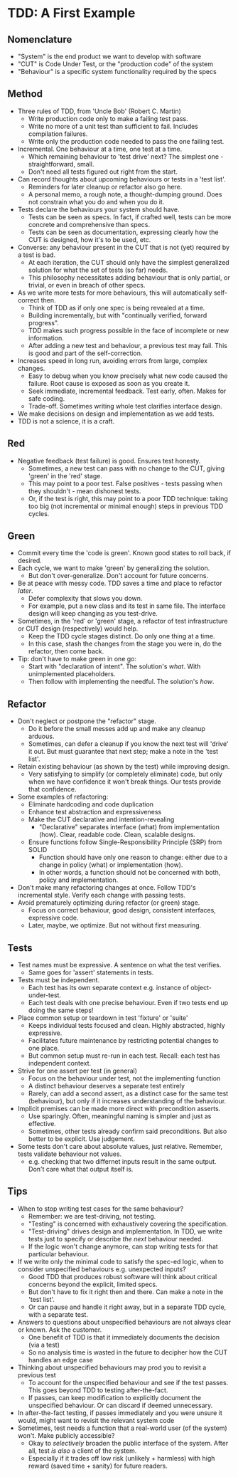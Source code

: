 # TDD: A First Example

## Nomenclature

- "System" is the end product we want to develop with software
- "CUT" is Code Under Test, or the "production code" of the system
- "Behaviour" is a specific system functionality required by the specs

## Method

- Three rules of TDD, from 'Uncle Bob' (Robert C. Martin)
    - Write production code only to make a failing test pass.
    - Write no more of a unit test than sufficient to fail. Includes compilation failures.
    - Write only the production code needed to pass the one failing test.
- Incremental. One behaviour at a time, one test at a time.
    - Which remaining behaviour to 'test drive' next? The simplest one - straightforward, small.
    - Don't need all tests figured out right from the start.
- Can record thoughts about upcoming behaviours or tests in a 'test list'.
    - Reminders for later cleanup or refactor also go here.
    - A personal memo, a rough note, a thought-dumping ground. Does not constrain what you do and when you do it.
- Tests declare the behaviours your system should have.
    - Tests can be seen as specs. In fact, if crafted well, tests can be more concrete and comprehensive than specs.
    - Tests can be seen as documentation, expressing clearly how the CUT is designed, how it's to be used, etc.
- Converse: any behaviour present in the CUT that is not (yet) required by a test is bad.
    - At each iteration, the CUT should only have the simplest generalized solution for what the set of tests (so far) needs.
    - This philosophy necessitates adding behaviour that is only partial, or trivial, or even in breach of other specs.
- As we write more tests for more behaviours, this will automatically self-correct then.
    - Think of TDD as if only one spec is being revealed at a time.
    - Building incrementally, but with "continually verified, forward progress".
    - TDD makes such progress possible in the face of incomplete or new information.
    - After adding a new test and behaviour, a previous test may fail. This is good and part of the self-correction.
- Increases speed in long run, avoiding errors from large, complex changes.
    - Easy to debug when you know precisely what new code caused the failure. Root cause is exposed as soon as you create it.
    - Seek immediate, incremental feedback. Test early, often. Makes for safe coding.
    - Trade-off. Sometimes writing whole test clarifies interface design.
- We make decisions on design and implementation as we add tests.
- TDD is not a science, it is a craft.


## Red

- Negative feedback (test failure) is good. Ensures test honesty.
    - Sometimes, a new test can pass with no change to the CUT, giving 'green' in the 'red' stage.
    - This may point to a poor test. False positives - tests passing when they shouldn't - mean dishonest tests.
    - Or, if the test is right, this may point to a poor TDD technique: taking too big (not incremental or minimal enough) steps in previous TDD cycles.

## Green

- Commit every time the 'code is green'. Known good states to roll back, if desired.
- Each cycle, we want to make 'green' by generalizing the solution.
    - But don't over-generalize. Don't account for future concerns.
- Be at peace with messy code. TDD saves a time and place to refactor _later_.
    - Defer complexity that slows you down.
    - For example, put a new class and its test in same file. The interface design will keep changing as you test-drive.
- Sometimes, in the 'red' or 'green' stage, a refactor of test infrastructure or CUT design (respectively) would help.
    - Keep the TDD cycle stages distinct. Do only one thing at a time.
    - In this case, stash the changes from the stage you were in, do the refactor, then come back.
- Tip: don't have to make green in one go:
    - Start with "declaration of intent". The solution's _what_. With unimplemented placeholders.
    - Then follow with implementing the needful. The solution's _how_.

## Refactor

- Don't neglect or postpone the "refactor" stage.
    - Do it before the small messes add up and make any cleanup arduous.
    - Sometimes, can defer a cleanup if you know the next test will 'drive' it out. But must guarantee that next step; make a note in the 'test list'.
- Retain existing behaviour (as shown by the test) while improving design.
    - Very satisfying to simplify (or completely eliminate) code, but only when we have confidence it won't break things. Our tests provide that confidence.
- Some examples of refactoring:
    - Eliminate hardcoding and code duplication
    - Enhance test abstraction and expressiveness
    - Make the CUT declarative and intention-revealing
        - "Declarative" separates interface (what) from implementation (how). Clear, readable code. Clean, scalable designs.
    - Ensure functions follow Single-Responsibility Principle (SRP) from SOLID
        - Function should have only one reason to change: either due to a change in policy (what) or implementation (how).
        - In other words, a function should not be concerned with both, policy and implementation.
- Don't make many refactoring changes at once. Follow TDD's incremental style. Verify each change with passing tests.
- Avoid prematurely optimizing during refactor (or green) stage.
    - Focus on correct behaviour, good design, consistent interfaces, expressive code.
    - Later, maybe, we optimize. But not without first measuring.

## Tests

- Test names must be expressive. A sentence on what the test verifies.
    - Same goes for 'assert' statements in tests.
- Tests must be independent.
    - Each test has its own separate context e.g. instance of object-under-test.
    - Each test deals with one precise behaviour. Even if two tests end up doing the same steps!
- Place common setup or teardown in test 'fixture' or 'suite'
    - Keeps individual tests focused and clean. Highly abstracted, highly expressive.
    - Facilitates future maintenance by restricting potential changes to one place.
    - But common setup must re-run in each test. Recall: each test has independent context.
- Strive for one assert per test (in general)
    - Focus on the behaviour under test, not the implementing function
    - A distinct behaviour deserves a separate test entirely
    - Rarely, can add a second assert, as a distinct case for the same test (behaviour), but only if it increases understanding of the behaviour.
- Implicit premises can be made more direct with precondition asserts.
    - Use sparingly. Often, meaningful naming is simpler and just as effective.
    - Sometimes, other tests already confirm said preconditions. But also better to be explicit. Use judgement.
- Some tests don't care about absolute values, just relative. Remember, tests validate behaviour not values.
    - e.g. checking that two differnet inputs result in the same output. Don't care what that output itself is.

## Tips

- When to stop writing test cases for the same behaviour?
    - Remember: we are test-driving, not testing.
    - "Testing" is concerned with exhaustively covering the specification.
    - "Test-driving" drives design and implementation. In TDD, we write tests just to specify or describe _the next_ behaviour needed.
    - If the logic won't change anymore, can stop writing tests for that particular behaviour.
- If we write only the minimal code to satisfy the spec-ed logic, when to consider unspecified behaviours e.g. unexpected inputs?
    - Good TDD that produces robust software will think about critical concerns beyond the explicit, limited specs.
    - But don't have to fix it right then and there. Can make a note in the 'test list'.
    - Or can pause and handle it right away, but in a separate TDD cycle, with a separate test.
- Answers to questions about unspecified behaviours are not always clear or known. Ask the customer.
    - One benefit of TDD is that it immediately documents the decision (via a test)
    - So no analysis time is wasted in the future to decipher how the CUT handles an edge case
- Thinking about unspecified behaviours may prod you to revisit a previous test
    - To account for the unspecified behaviour and see if the test passes. This goes beyond TDD to testing after-the-fact.
    - If passes, can keep modification to explicitly document the unspecified behaviour. Or can discard if deemed unnecessary.
- In after-the-fact testing, if passes immediately and you were unsure it would, might want to revisit the relevant system code
- Sometimes, test needs a function that a real-world user (of the system) won't. Make publicly accessible?
    - Okay to _selectively_ broaden the public interface of the system. After all, test _is also_ a client of the system.
    - Especially if it trades off low risk (unlikely + harmless) with high reward (saved time + sanity) for future readers.
